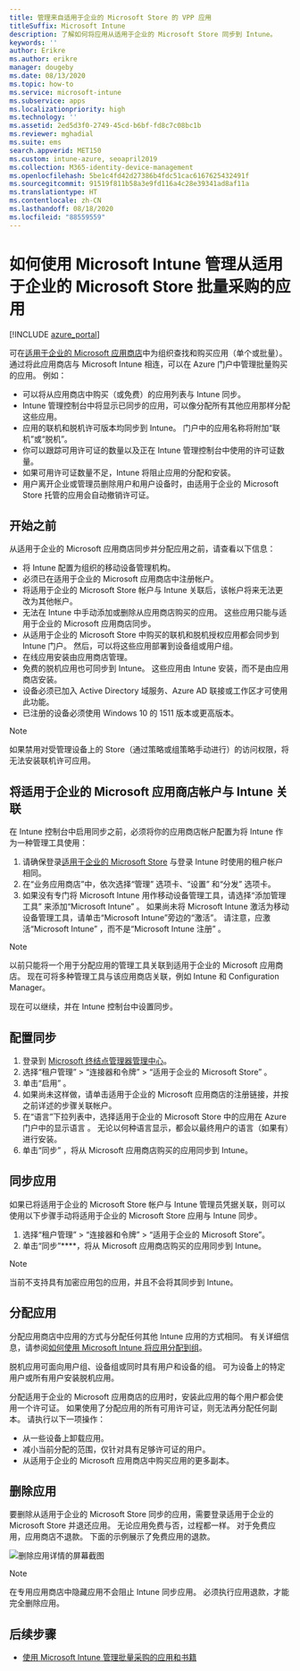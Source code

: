 ```yaml
---
title: 管理来自适用于企业的 Microsoft Store 的 VPP 应用
titleSuffix: Microsoft Intune
description: 了解如何将应用从适用于企业的 Microsoft Store 同步到 Intune。
keywords: ''
author: Erikre
ms.author: erikre
manager: dougeby
ms.date: 08/13/2020
ms.topic: how-to
ms.service: microsoft-intune
ms.subservice: apps
ms.localizationpriority: high
ms.technology: ''
ms.assetid: 2ed5d3f0-2749-45cd-b6bf-fd8c7c08bc1b
ms.reviewer: mghadial
ms.suite: ems
search.appverid: MET150
ms.custom: intune-azure, seoapril2019
ms.collection: M365-identity-device-management
ms.openlocfilehash: 5be1c4fd42d27386b4fdc51cac6167625432491f
ms.sourcegitcommit: 91519f811b58a3e9fd116a4c28e39341ad8af11a
ms.translationtype: HT
ms.contentlocale: zh-CN
ms.lasthandoff: 08/18/2020
ms.locfileid: "88559559"
---
```

# <a name="how-to-manage-volume-purchased-apps-from-the-microsoft-store-for-business-with-microsoft-intune"></a>如何使用 Microsoft Intune 管理从适用于企业的 Microsoft Store 批量采购的应用

[!INCLUDE [azure_portal](../includes/azure_portal.md)]

可在[适用于企业的 Microsoft 应用商店](https://www.microsoft.com/business-store)中为组织查找和购买应用（单个或批量）。 通过将此应用商店与 Microsoft Intune 相连，可以在 Azure 门户中管理批量购买的应用。 例如：

* 可以将从应用商店中购买（或免费）的应用列表与 Intune 同步。
* Intune 管理控制台中将显示已同步的应用，可以像分配所有其他应用那样分配这些应用。
* 应用的联机和脱机许可版本均同步到 Intune。 门户中的应用名称将附加“联机”或“脱机”。
* 你可以跟踪可用许可证的数量以及正在 Intune 管理控制台中使用的许可证数量。
* 如果可用许可证数量不足，Intune 将阻止应用的分配和安装。
* 用户离开企业或管理员删除用户和用户设备时，由适用于企业的 Microsoft Store 托管的应用会自动撤销许可证。

## <a name="before-you-start"></a>开始之前

从适用于企业的 Microsoft 应用商店同步并分配应用之前，请查看以下信息：

- 将 Intune 配置为组织的移动设备管理机构。
- 必须已在适用于企业的 Microsoft 应用商店中注册帐户。
- 将适用于企业的 Microsoft Store 帐户与 Intune 关联后，该帐户将来无法更改为其他帐户。
- 无法在 Intune 中手动添加或删除从应用商店购买的应用。 这些应用只能与适用于企业的 Microsoft 应用商店同步。
- 从适用于企业的 Microsoft Store 中购买的联机和脱机授权应用都会同步到 Intune 门户。 然后，可以将这些应用部署到设备组或用户组。
- 在线应用安装由应用商店管理。
- 免费的脱机应用也可同步到 Intune。 这些应用由 Intune 安装，而不是由应用商店安装。
- 设备必须已加入 Active Directory 域服务、Azure AD 联接或工作区才可使用此功能。
- 已注册的设备必须使用 Windows 10 的 1511 版本或更高版本。

> [!NOTE]
> 如果禁用对受管理设备上的 Store（通过策略或组策略手动进行）的访问权限，将无法安装联机许可应用。

## <a name="associate-your-microsoft-store-for-business-account-with-intune"></a>将适用于企业的 Microsoft 应用商店帐户与 Intune 关联

在 Intune 控制台中启用同步之前，必须将你的应用商店帐户配置为将 Intune 作为一种管理工具使用：

1. 请确保登录[适用于企业的 Microsoft Store](https://www.microsoft.com/business-store) 与登录 Intune 时使用的租户帐户相同。
2. 在“业务应用商店”中，依次选择“管理”  选项卡、“设置”  和“分发”  选项卡。
3. 如果没有专门将 Microsoft Intune  用作移动设备管理工具，请选择“添加管理工具”  来添加“Microsoft Intune”  。 如果尚未将 Microsoft Intune 激活为移动设备管理工具，请单击“Microsoft Intune”旁边的“激活”。 请注意，应激活“Microsoft Intune”  ，而不是“Microsoft Intune 注册”  。

> [!NOTE]
> 以前只能将一个用于分配应用的管理工具关联到适用于企业的 Microsoft 应用商店。 现在可将多种管理工具与该应用商店关联，例如 Intune 和 Configuration Manager。

现在可以继续，并在 Intune 控制台中设置同步。

## <a name="configure-synchronization"></a>配置同步

1. 登录到 [Microsoft 终结点管理器管理中心](https://go.microsoft.com/fwlink/?linkid=2109431)。
2. 选择“租户管理”   > “连接器和令牌”   > “适用于企业的 Microsoft Store”  。
3. 单击“启用”  。
4. 如果尚未这样做，请单击适用于企业的 Microsoft 应用商店的注册链接，并按之前详述的步骤关联帐户。
5. 在“语言”下拉列表中，选择适用于企业的 Microsoft Store 中的应用在 Azure 门户中的显示语言  。 无论以何种语言显示，都会以最终用户的语言（如果有）进行安装。
6. 单击“同步”  ，将从 Microsoft 应用商店购买的应用同步到 Intune。

## <a name="synchronize-apps"></a>同步应用
如果已将适用于企业的 Microsoft Store 帐户与 Intune 管理员凭据关联，则可以使用以下步骤手动将适用于企业的 Microsoft Store 应用与 Intune 同步。

1. 选择“租户管理” > “连接器和令牌” > “适用于企业的 Microsoft Store”。
2. 单击“同步”****，将从 Microsoft 应用商店购买的应用同步到 Intune。

> [!NOTE]
> 当前不支持具有加密应用包的应用，并且不会将其同步到 Intune。

## <a name="assign-apps"></a>分配应用

分配应用商店中应用的方式与分配任何其他 Intune 应用的方式相同。 有关详细信息，请参阅[如何使用 Microsoft Intune 将应用分配到组](apps-deploy.md)。

脱机应用可面向用户组、设备组或同时具有用户和设备的组。
可为设备上的特定用户或所有用户安装脱机应用。

分配适用于企业的 Microsoft 应用商店的应用时，安装此应用的每个用户都会使用一个许可证。 如果使用了分配应用的所有可用许可证，则无法再分配任何副本。 请执行以下一项操作：

* 从一些设备上卸载应用。
* 减小当前分配的范围，仅针对具有足够许可证的用户。
* 从适用于企业的 Microsoft 应用商店中购买应用的更多副本。

## <a name="remove-apps"></a>删除应用

要删除从适用于企业的 Microsoft Store 同步的应用，需要登录适用于企业的 Microsoft Store 并退还应用。 无论应用免费与否，过程都一样。 对于免费应用，应用商店不退款。 下面的示例展示了免费应用的退款。 

![删除应用详情的屏幕截图](./media/windows-store-for-business/microsoft-store-for-business-01.png)

> [!NOTE]
> 在专用应用商店中隐藏应用不会阻止 Intune 同步应用。 必须执行应用退款，才能完全删除应用。

## <a name="next-steps"></a>后续步骤

* [使用 Microsoft Intune 管理批量采购的应用和书籍](vpp-apps.md)
